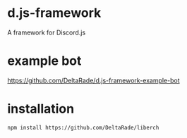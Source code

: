 # d.js-framework
A framework for Discord.js
# example bot
https://github.com/DeltaRade/d.js-framework-example-bot
# installation 
`npm install https://github.com/DeltaRade/liberch`
